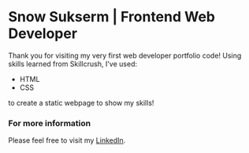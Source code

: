 # Snow Sukserm | Frontend Web Developer

Thank you for visiting my very first web developer portfolio code! Using skills learned from Skillcrush, I've used:

+ HTML
+ CSS

to create a static webpage to show my skills!

### For more information

Please feel free to visit my [LinkedIn](https://www.linkedin.com/in/wsnowsukserm).
